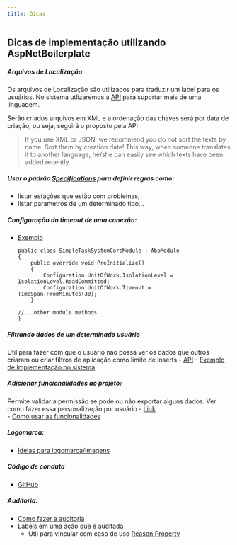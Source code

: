 ```yaml
---
title: Dicas 
---
```


## Dicas de implementação utilizando AspNetBoilerplate


##### Arquivos de Localização
Os arquivos de Localização são utilizados para traduzir um label para os usuários. No sistema utlizaremos a [API](https://www.aspnetboilerplate.com/Pages/Documents/Localization) para suportar mais de uma linguagem. 

Serão criados arquivos em XML e a ordenação das chaves será por data de criação, ou seja, seguirá o proposto pela API

> If you use XML or JSON, we recommend you do not sort the texts by name. Sort them by creation date! This way, when someone translates it to another language, he/she can easily see which texts have been added recently.

##### Usar o padrão [Specifications](https://www.aspnetboilerplate.com/Pages/Documents/Specifications) para definir regras como:

   - listar estações que estão com problemas;
   - listar parametros de um determinado tipo...

##### Configuração do timeout de uma conexão:    

   - [Exemplo](https://www.aspnetboilerplate.com/Pages/Documents/Unit-Of-Work)
        ```
        public class SimpleTaskSystemCoreModule : AbpModule
        {
            public override void PreInitialize()
            {
                Configuration.UnitOfWork.IsolationLevel = IsolationLevel.ReadCommitted;
                Configuration.UnitOfWork.Timeout = TimeSpan.FromMinutes(30);
            }

        //...other module methods
        }
        ```
##### Filtrando dados de um determinado usuário 

Util para fazer com que o usuário não possa ver os dados que outros criaram ou criar filtros de aplicação como limite de inserts
    - [API](https://github.com/zzzprojects/EntityFramework.DynamicFilters)
    - [Exemplo de Implementação no sistema](https://www.aspnetboilerplate.com/Pages/Documents/Data-Filters)

##### Adicionar funcionalidades ao projeto:

Permite validar a permissão se pode ou não exportar alguns dados. Ver como fazer essa personalização por usuário
    - [Link](https://www.aspnetboilerplate.com/Pages/Documents/Feature-Management)    
    - [Como usar as funcionalidades](https://www.aspnetboilerplate.com/Pages/Documents/MVC-Views)

##### Logomarca:

   - [Ideias para logomarca/imagens](https://dribbble.com/search?q=logo)

##### Código de conduta

   - [GitHub](https://opensource.guide/code-of-conduct/)    

##### Auditoria:
   - [Como fazer a auditoria](https://www.aspnetboilerplate.com/Pages/Documents/Entity-History) 
   - Labels em uma ação que é auditada
     - Util para vincular com caso de uso [Reason Property](https://www.aspnetboilerplate.com/Pages/Documents/Entity-History#reason-property)
